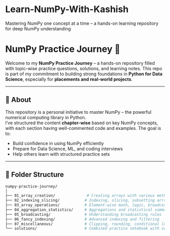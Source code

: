# Learn-NumPy-With-Kashish
Mastering NumPy one concept at a time – a hands-on learning repository for deep NumPy understanding
# NumPy Practice Journey 🚀

Welcome to my **NumPy Practice Journey** – a hands-on repository filled with topic-wise practice questions, solutions, and learning notes. This repo is part of my commitment to building strong foundations in **Python for Data Science**, especially for **placements and real-world projects**.

---

## 📌 About

This repository is a personal initiative to master NumPy – the powerful numerical computing library in Python.  
I’ve structured the content **chapter-wise** based on key NumPy concepts, with each section having well-commented code and examples. The goal is to:

- Build confidence in using NumPy efficiently
- Prepare for Data Science, ML, and coding interviews
- Help others learn with structured practice sets

---

## 📂 Folder Structure

```bash
numpy-practice-journey/
│
├── 01_array_creation/              # Creating arrays with various methods
├── 02_indexing_slicing/           # Indexing, slicing, subsetting arrays
├── 03_array_operations/           # Element-wise math, logic, broadcasting
├── 04_aggregation_statistics/     # Aggregations and statistical summaries
├── 05_broadcasting/               # Understanding broadcasting rules
├── 06_fancy_indexing/             # Advanced indexing and filtering
├── 07_miscellaneous/              # Clipping, rounding, conditional logic
└── solutions/                     # Combined practice notebook with solutions
